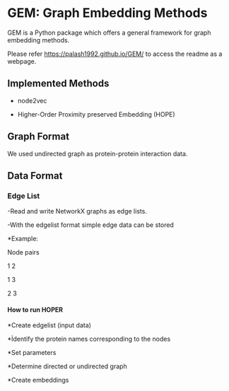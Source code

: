 # GEM: Graph Embedding Methods
GEM is a Python package which offers a general framework for graph embedding methods.

Please refer https://palash1992.github.io/GEM/ to access the readme as a webpage.


## Implemented Methods
* node2vec

* Higher-Order Proximity preserved Embedding (HOPE)

## Graph Format
We used undirected graph as protein-protein interaction data.

## Data Format
### Edge List
-Read and write NetworkX graphs as edge lists.

-With the edgelist format simple edge data can be stored

*Example:

Node pairs 

1 2

1 3

2 3
#### How to run HOPER

*Create edgelist (input data)

*İdentify the protein names corresponding to the nodes

*Set parameters

*Determine directed or undirected graph

*Create embeddings

